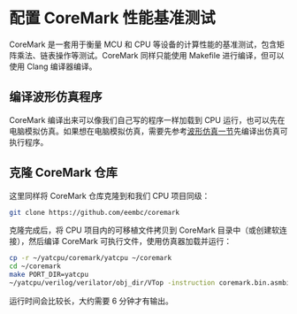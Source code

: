 # 配置 CoreMark 性能基准测试

CoreMark 是一套用于衡量 MCU 和 CPU 等设备的计算性能的基准测试，包含矩阵乘法、链表操作等测试。CoreMark 同样只能使用 Makefile 进行编译，但可以使用 Clang 编译器编译。

## 编译波形仿真程序

CoreMark 编译出来可以像我们自己写的程序一样加载到 CPU 运行，也可以先在电脑模拟仿真。如果想在电脑模拟仿真，需要先参考[波形仿真一节](simulation.md#%E4%BD%BF%E7%94%A8-verilator-%E4%BB%BF%E7%9C%9F%E7%94%9F%E6%88%90%E6%B3%A2%E5%BD%A2%E6%96%87%E4%BB%B6)先编译出仿真可执行程序。

## 克隆 CoreMark 仓库

这里同样将 CoreMark 仓库克隆到和我们 CPU 项目同级：

```bash
git clone https://github.com/eembc/coremark
```

克隆完成后，将 CPU 项目内的可移植文件拷贝到 CoreMark 目录中（或创建软连接），然后编译 CoreMark 可执行文件，使用仿真器加载并运行：

```bash
cp -r ~/yatcpu/coremark/yatcpu ~/coremark
cd ~/coremark
make PORT_DIR=yatcpu
~/yatcpu/verilog/verilator/obj_dir/VTop -instruction coremark.bin.asmbin -time 10000000000
```

运行时间会比较长，大约需要 6 分钟才有输出。